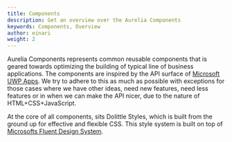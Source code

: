 ```yaml
---
title: Components
description: Get an overview over the Aurelia Components
keywords: Components, Overview
author: einari
weight: 2
---
```


Aurelia Components represents common reusable components that is geared towards
optimizing the building of typical line of business applications. The components
are inspired by the API surface of [Microsoft UWP Apps](https://docs.microsoft.com/en-us/windows/uwp/design/controls-and-patterns/).
We try to adhere to this as much as possible with exceptions for those cases where
we have other ideas, need new features, need less features or in when we can
make the API nicer, due to the nature of HTML+CSS+JavaScript.

At the core of all components, sits Dolittle Styles, which is built from the ground
up for effective and flexible CSS. This style system is built on top of
[Microsofts Fluent Design System](https://www.microsoft.com/design/fluent/).
